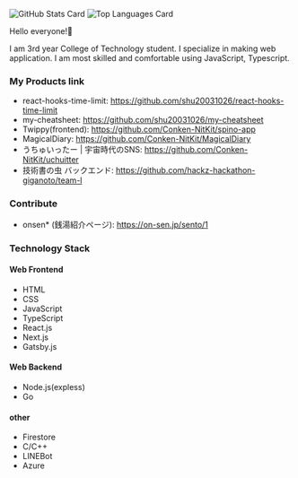 ![GitHub Stats Card](https://github-readme-stats.vercel.app/api?username=shu20031026&show_icons=true&count_private=true&theme=dark)
![Top Languages Card](https://github-readme-stats.vercel.app/api/top-langs?username=shu20031026&langs_count=5&theme=dark&hide=jupyter%20notebook,html)

Hello everyone!🚀

I am 3rd year College of Technology student.
I specialize in making web application.
I am most skilled and comfortable using JavaScript, Typescript.

### My Products link 
- react-hooks-time-limit: https://github.com/shu20031026/react-hooks-time-limit
- my-cheatsheet: https://github.com/shu20031026/my-cheatsheet
- Twippy(frontend): https://github.com/Conken-NitKit/spino-app
- MagicalDiary: https://github.com/Conken-NitKit/MagicalDiary
- うちゅいったー | 宇宙時代のSNS: https://github.com/Conken-NitKit/uchuitter
- 技術書の虫 バックエンド: https://github.com/hackz-hackathon-giganoto/team-l

### Contribute
- onsen* (銭湯紹介ページ): https://on-sen.jp/sento/1

### Technology Stack
#### Web Frontend
- HTML
- CSS
- JavaScript
- TypeScript
- React.js
- Next.js
- Gatsby.js

#### Web Backend
- Node.js(expless)
- Go

#### other
- Firestore
- C/C++
- LINEBot
- Azure
<!--
**shu20031026/shu20031026** is a ✨ _special_ ✨ repository because its `README.md` (this file) appears on your GitHub profile.

Here are some ideas to get you started:

- 🔭 I’m currently working on ...
- 🌱 I’m currently learning ...
- 👯 I’m looking to collaborate on ...
- 🤔 I’m looking for help with ...
- 💬 Ask me about ...
- 📫 How to reach me: ...
- 😄 Pronouns: ...
- ⚡ Fun fact: ...
-->
